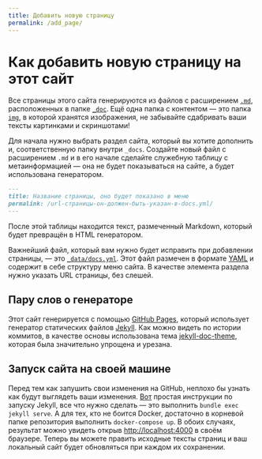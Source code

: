 ```yaml
---
title: Добавить новую страницу
permalink: /add_page/
---
```


# Как добавить новую страницу на этот сайт

Все страницы этого сайта генерируются из файлов с расширением [`.md`](https://ru.wikipedia.org/wiki/Markdown), расположенных в папке [`_doc`](https://github.com/pykili/pykili.github.io/tree/master/_docs).
Ещё одна папка с контентом — это папка [`img`](https://github.com/pykili/pykili.github.io/tree/master/img/), в которой хранятся изображения, не забывайте сдабривать ваши тексты картинками и скриншотами!

Для начала нужно выбрать раздел сайта, который вы хотите дополнить и, соответственную папку внутри `_docs`.
Создайте новый файл с расширением `.md` и в его начале сделайте служебную таблицу с метаинформацией — она не будет показываться на сайте, а будет использована генератором.
```markdown
---
title: Название страницы, оно будет показано в меню
permalink: /url-страницы-он-должен-быть-указан-в-docs.yml/
---
```

После этой таблицы находится текст, размеченный Markdown, который будет превращён в HTML генератором.

Важнейший файл, который вам нужно будет исправить при добавлении страницы, — это [`_data/docs.yml`](https://github.com/pykili/pykili.github.io/blob/master/_data/docs.yml).
Этот файл размечен в формате [YAML](https://ru.wikipedia.org/wiki/YAML) и содержит в себе структуру меню сайта.
В качестве элемента раздела нужно указать URL страницы, без слешей.


## Пару слов о генераторе
Этот сайт генерируется с помощью [GitHub Pages](https://pages.github.com), который использует генератор статических файлов [Jekyll](https://jekyllrb.com).
Как можно видеть по истории коммитов, в качестве основы использована тема [jekyll-doc-theme](https://github.com/aksakalli/jekyll-doc-theme), которая была значительно упрощена и урезана.

## Запуск сайта на своей машине
Перед тем как запушить свои изменения на GitHub, неплохо бы узнать как будут выглядеть ваши изменения.
[Вот](https://jekyllrb.com/docs/quickstart/) простая инструкции по запуску Jekyll, все что нужно сделать — это выполнить `bundle exec jekyll serve`.
А для тех, кто не боится Docker, достаточно в корневой папке репозитория выполнить `docker-compose up`.
В обоих случаях, результат можно увидеть открыв <http://localhost:4000> в своём браузере.
Теперь вы можете править исходные тексты страниц и ваш локальный сайт будет обновляться при каждом их сохранении.
